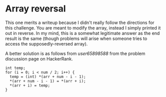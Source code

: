 # Array reversal
This one merits a writeup because I didn't really follow the directions for this challenge. You are meant to modify the array, instead I simply printed it out in reverse. In my mind, this is a somewhat legitimate answer as the end result is the same (though problems will arise when someone tries to access the supposedly-reversed array).

A better solution is as follows from *user65898588* from the problem discussion page on HackerRank.
```
int temp;
for (i = 0; i < num / 2; i++) {
  temp = (int) *(arr + num - i - 1);
  *(arr + num - i - 1) = *(arr + i);
  *(arr + i) = temp;
}    
```
